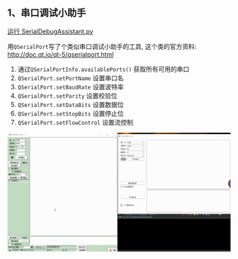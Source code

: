# 

## 1、串口调试小助手
[运行 SerialDebugAssistant.py](SerialDebugAssistant.py)

用`QSerialPort`写了个类似串口调试小助手的工具, 这个类的官方资料: http://doc.qt.io/qt-5/qserialport.html

1. 通过`QSerialPortInfo.availablePorts()` 获取所有可用的串口
1. `QSerialPort.setPortName` 设置串口名
1. `QSerialPort.setBaudRate` 设置波特率
1. `QSerialPort.setParity`   设置校验位
1. `QSerialPort.setDataBits` 设置数据位
1. `QSerialPort.setStopBits` 设置停止位
1. `QSerialPort.setFlowControl` 设置流控制


![SerialDebugAssistant](ScreenShot/SerialDebugAssistant.gif)